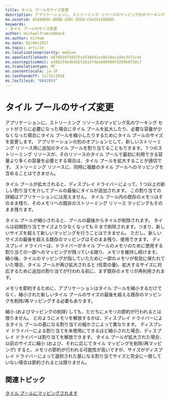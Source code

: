```yaml
---
title: タイル プールのサイズ変更
description: アプリケーションに、ストリーミング リソースのマッピング先のワーキング セットがさらに必要になった場合にタイル プールを拡大したり、必要な容量が少なくなった場合にタイル プールを縮小したりするためにタイル プールのサイズを変更します。
ms.assetid: A54A06DC-BDDB-42DC-85E8-C64241100ED5
keywords:
- タイル プールのサイズ変更
author: michaelfromredmond
ms.author: mithom
ms.date: 02/08/2017
ms.topic: article
ms.localizationpriority: medium
ms.openlocfilehash: e676b28750375a353bb41ce8e14ec1d4c3371c4c
ms.sourcegitcommit: e38b334edb82bf2b1474ba686990f4299b8f59c7
ms.translationtype: MT
ms.contentlocale: ja-JP
ms.lasthandoff: 11/15/2018
ms.locfileid: "6841953"
---
```

# <a name="tile-pool-resizing"></a>タイル プールのサイズ変更


アプリケーションに、ストリーミング リソースのマッピング先のワーキング セットがさらに必要になった場合にタイル プールを拡大したり、必要な容量が少なくなった場合にタイル プールを縮小したりするためにタイル プールのサイズを変更します。 アプリケーションの別のオプションとして、新しいストリーミング リソース用に追加のタイル プールを割り当てることもできます。 1 つのストリーミング リソースが、そのリソースのタイル プールで最初に利用できる容量より多くの容量を必要とする場合は、タイル プールを拡大することが適切です。 ストリーミング リソースに、同時に複数のタイル プールへのマッピングを含めることはできません。

タイル プールが拡大されると、ディスプレイ ドライバーによって、1 つ以上の新しい割り当てを介してプールの最後にタイルが追加されます。 この割り当ての詳細はアプリケーションには見えません。 タイル プール内の既存のメモリはそのまま残り、そのメモリへの既存のストリーミング リソース マッピングもそのまま残ります。

タイル プールが縮小されると、プールの最後からタイルが削除されます。 タイルは初期割り当てサイズより少なくなっても 0 まで削除されます。つまり、新しいサイズを超えて新しいマッピングを行うことはできません。 ただし、新しいサイズの最後を超える既存のマッピングはそのまま残り、使用できます。 ディスプレイ ドライバーは、ドライバーがタイル プールのメモリのために使用する割り当ての一部へのマッピングが残っている限り、メモリを維持し続けます。 縮小後、タイルのマッピングが指していたために一部のメモリが有効に保たれていた場合、タイル プールが再び拡大されると (任意の量)、拡大するサイズに対応するために追加の割り当てが行われる前に、まず既存のメモリが再利用されます。

メモリを節約するために、アプリケーションはタイル プールを縮小するだけでなく、縮小された新しいタイル プールのサイズの最後を超える既存のマッピングを削除/再マッピングする必要もあります。

縮小 (およびマッピングの削除) しても、ただちにメモリの節約が行われるとは限りません。 どのようにメモリを解放するかは、ディスプレイ ドライバーによるタイル プールの基になる割り当ての細かさによって異なります。 ディスプレイ ドライバーによる割り当てを未使用にできるほど縮小された場合、ディスプレイ ドライバーは割り当てを解放できます。 タイル プールが拡大された場合、以前のサイズに縮小 (および、それに応じてタイル マッピングを削除/再マッピング) すると、メモリの節約が行われる可能性が高いですが、サイズがディスプレイ ドライバーによって選択された基になる割り当てサイズと完全に一致していない場合は節約されるとは限りません。

## <a name="span-idrelated-topicsspanrelated-topics"></a><span id="related-topics"></span>関連トピック


[タイル プールにマッピングされます](mappings-are-into-a-tile-pool.md)

 

 




